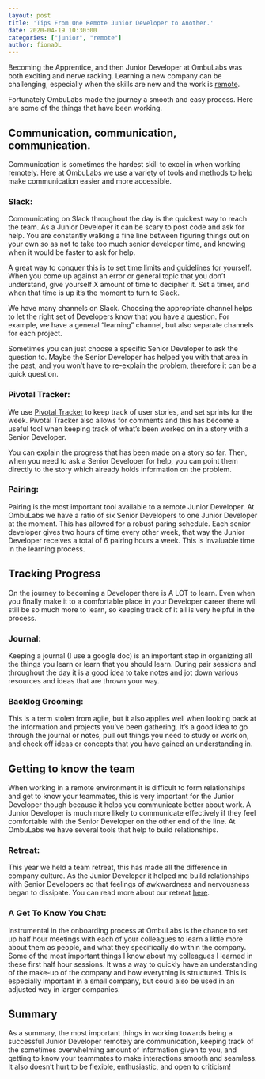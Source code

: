 ```yaml
---
layout: post
title: 'Tips From One Remote Junior Developer to Another.'
date: 2020-04-19 10:30:00
categories: ["junior", "remote"]
author: fionaDL
---
```


Becoming the Apprentice, and then Junior Developer at OmbuLabs was both exciting and nerve racking. Learning a new company can be challenging, especially when the skills are new and the work is [remote](https://www.ombulabs.com/blog/tags/remote).

Fortunately OmbuLabs made the journey a smooth and easy process. Here are some of the things that have been working.

## Communication, communication, communication.

Communication is sometimes the hardest skill to excel in when working remotely. Here at OmbuLabs we use a variety of tools and methods to help make communication easier and more accessible.

### Slack:
Communicating on Slack throughout the day is the quickest way to reach the team. As a Junior Developer it can be scary to post code and ask for help. You are constantly walking a fine line between figuring things out on your own so as not to take too much senior developer time, and knowing when it would be faster to ask for help.

A great way to conquer this is to set time limits and guidelines for yourself. When you come up against an error or general topic that you don’t understand, give yourself X amount of time to decipher it. Set a timer, and when that time is up it’s the moment to turn to Slack.

We have many channels on Slack. Choosing the appropriate channel helps to let the right set of Developers know that you have a question. For example, we have a general “learning” channel, but also separate channels for each project.

Sometimes you can just choose a specific Senior Developer to ask the question to. Maybe the Senior Developer has helped you with that area in the past, and you won’t have to re-explain the problem, therefore it can be a quick question.

### Pivotal Tracker:
We use [Pivotal Tracker]( https://www.ombulabs.com/blog/agile/pivotal-tracker/how-we-use-pivotal-tracker-at-ombu-labs.html) to keep track of user stories, and set sprints for the week. Pivotal Tracker also allows for comments and this has become a useful tool when keeping track of what’s been worked on in a story with a Senior Developer.

You can explain the progress that has been made on a story so far. Then, when you  need to ask a Senior Developer for help, you can point them directly to the story which already holds information on the problem.

### Pairing:
Pairing is the most important tool available to a remote Junior Developer. At OmbuLabs we have a ratio of six Senior Developers to one Junior Developer at the moment. This has allowed for a robust paring schedule. Each senior developer gives two hours of time every other week, that way the Junior Developer receives a total of 6 pairing hours a week. This is invaluable time in the learning process.

## Tracking Progress

On the journey to becoming a Developer there is A LOT to learn. Even when you finally make it to a comfortable place in your Developer career there will still be so much more to learn, so keeping track of it all is very helpful in the process.

### Journal:
Keeping a journal (I use a google doc) is an important step in organizing all the things you learn or learn that you should learn. During pair sessions and throughout the day it is a good idea to take notes and jot down various resources and ideas that are thrown your way.

### Backlog Grooming:
This is a term stolen from agile, but it also applies well when looking back at the information and projects you’ve been gathering. It’s a good idea to go through the journal or notes, pull out things you need to study or work on, and check off ideas or concepts that you have gained an understanding in.

## Getting to know the team

When working in a remote environment it is difficult to form relationships and get to know your teammates, this is very important for the Junior Developer though because it helps you communicate better about work. A Junior Developer is much more likely to communicate effectively if they feel comfortable with the Senior Developer on the other end of the line. At OmbuLabs we have several tools that help to build relationships.

### Retreat:
This year we held a team retreat, this has made all the difference in company culture. As the Junior Developer it helped me build relationships with Senior Developers so that feelings of awkwardness and nervousness began to dissipate. You can read more about our retreat [here](https://www.ombulabs.com/blog/agile/remote/team-retreat-for-remote-companies.html).

### A Get To Know You Chat:
Instrumental in the onboarding process at OmbuLabs is the chance to set up half hour meetings with each of your colleagues to learn a little more about them as people, and what they specifically do within the company.
Some of the most important things I know about my colleagues I learned in these first half hour sessions. It was a way to quickly have an understanding of the make-up of the company and how everything is structured. This is especially important in a small company, but could also be used in an adjusted way in larger companies.

## Summary

As a summary, the most important things in working towards being a successful Junior Developer remotely are communication, keeping track of the sometimes overwhelming amount of information given to you, and getting to know your teammates to make interactions smooth and seamless. It also doesn’t hurt to be flexible, enthusiastic, and open to criticism!
